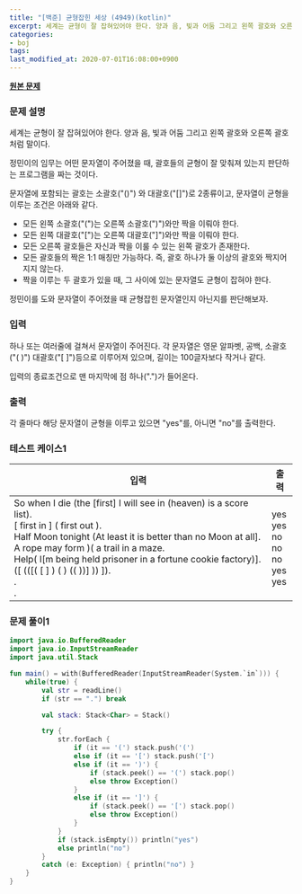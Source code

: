 ```yaml
---
title: "[백준] 균형잡힌 세상 (4949)(kotlin)"
excerpt: 세계는 균형이 잘 잡혀있어야 한다. 양과 음, 빛과 어둠 그리고 왼쪽 괄호와 오른쪽 괄호처럼 말이다.
categories:
- boj
tags:
last_modified_at: 2020-07-01T16:08:00+0900
---
```


**[원본 문제](https://www.acmicpc.net/problem/4949)**

### 문제 설명

세계는 균형이 잘 잡혀있어야 한다. 양과 음, 빛과 어둠 그리고 왼쪽 괄호와 오른쪽 괄호처럼 말이다.

정민이의 임무는 어떤 문자열이 주어졌을 때, 괄호들의 균형이 잘 맞춰져 있는지 판단하는 프로그램을 짜는 것이다.

문자열에 포함되는 괄호는 소괄호("()") 와 대괄호("[]")로 2종류이고, 문자열이 균형을 이루는 조건은 아래와 같다.

  * 모든 왼쪽 소괄호("(")는 오른쪽 소괄호(")")와만 짝을 이뤄야 한다.
  * 모든 왼쪽 대괄호("[")는 오른쪽 대괄호("]")와만 짝을 이뤄야 한다.
  * 모든 오른쪽 괄호들은 자신과 짝을 이룰 수 있는 왼쪽 괄호가 존재한다.
  * 모든 괄호들의 짝은 1:1 매칭만 가능하다. 즉, 괄호 하나가 둘 이상의 괄호와 짝지어지지 않는다.
  * 짝을 이루는 두 괄호가 있을 때, 그 사이에 있는 문자열도 균형이 잡혀야 한다.

정민이를 도와 문자열이 주어졌을 때 균형잡힌 문자열인지 아닌지를 판단해보자.

### 입력

하나 또는 여러줄에 걸쳐서 문자열이 주어진다. 각 문자열은 영문 알파벳, 공백, 소괄호("( )") 대괄호("[ ]")등으로 이루어져 있으며, 길이는 100글자보다 작거나 같다.

입력의 종료조건으로 맨 마지막에 점 하나(".")가 들어온다.

### 출력

각 줄마다 해당 문자열이 균형을 이루고 있으면 "yes"를, 아니면 "no"를 출력한다.

### 테스트 케이스1

|입력|출력|
|-----|-----|
|So when I die (the [first] I will see in (heaven) is a score list).<br>[ first in ] ( first out ).<br>Half Moon tonight (At least it is better than no Moon at all].<br>A rope may form )( a trail in a maze.<br>Help( I[m being held prisoner in a fortune cookie factory)].<br>([ (([( [ ] ) ( ) (( ))] )) ]).<br> .<br>.|yes<br>yes<br>no<br>no<br>no<br>yes<br>yes|

### 문제 풀이1

```kotlin
import java.io.BufferedReader
import java.io.InputStreamReader
import java.util.Stack

fun main() = with(BufferedReader(InputStreamReader(System.`in`))) {
    while(true) {
        val str = readLine()
        if (str == ".") break

        val stack: Stack<Char> = Stack()

        try {
            str.forEach {
                if (it == '(') stack.push('(')
                else if (it == '[') stack.push('[')
                else if (it == ')') {
                    if (stack.peek() == '(') stack.pop()
                    else throw Exception()
                }
                else if (it == ']') {
                    if (stack.peek() == '[') stack.pop()
                    else throw Exception()
                }
            }
            if (stack.isEmpty()) println("yes")
            else println("no")
        }
        catch (e: Exception) { println("no") }
    }
}

```

